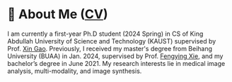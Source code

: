 # 👋 About Me  ([CV](https://zylvemvet.github.io/images/CV-YilanZhang.pdf))
I am currently a first-year Ph.D student (2024 Spring) in CS of King Abdullah University of Science and Technology (KAUST) supervised by Prof. [Xin Gao](https://scholar.google.com/citations?user=wqdK8ugAAAAJ&hl=zh-CN). Previously, I received my master's degree from Beihang University (BUAA) in Jan. 2024, supervised by Prof. [Fengying Xie](https://www.sa.buaa.edu.cn/info/1153/6827.htm), and my bachelor’s degree in June 2021. My research interests lie in medical image analysis, multi-modality, and image synthesis.